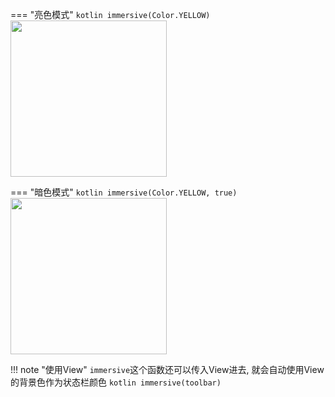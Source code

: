 === "亮色模式"
    ```kotlin
    immersive(Color.YELLOW)
    ```
    <img src="https://i.loli.net/2021/08/14/6eQ9r3icyzpP72T.png" width="250"/>

=== "暗色模式"
    ```kotlin
    immersive(Color.YELLOW, true)
    ```
    <img src="https://i.loli.net/2021/08/14/y8NRfwGjEKl2Th7.png" width="250"/>


!!! note "使用View"
    `immersive`这个函数还可以传入View进去, 就会自动使用View的背景色作为状态栏颜色
    ```kotlin
    immersive(toolbar)
    ```
